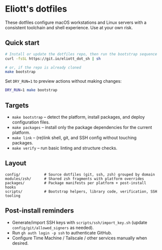 # Eliott's dotfiles

These dotfiles configure macOS workstations and Linux servers with a consistent toolchain and shell experience. Use at your own risk.

## Quick start

```sh
# Install or update the dotfiles repo, then run the bootstrap sequence
curl -fsSL https://git.io/eliott_dot_sh | sh

# or, if the repo is already cloned
make bootstrap
```

Set `DRY_RUN=1` to preview actions without making changes:

```sh
DRY_RUN=1 make bootstrap
```

## Targets

- `make bootstrap` – detect the platform, install packages, and deploy configuration files.
- `make packages` – install only the package dependencies for the current platform.
- `make link` – (re)link shell, git, and SSH config without touching packages.
- `make verify` – run basic linting and structure checks.

## Layout

```
config/           # Source dotfiles (git, ssh, zsh) grouped by domain
modules/zsh/      # Shared zsh fragments with platform overrides
packages/         # Package manifests per platform + post-install hooks
scripts/          # Bootstrap helpers, library code, verification, SSH tooling
```

## Post-install reminders

- Generate/import SSH keys with `scripts/ssh/import_key.sh` (update `config/git/allowed_signers` as needed).
- Run `gh auth login -p ssh` to authenticate GitHub.
- Configure Time Machine / Tailscale / other services manually when desired.
